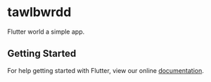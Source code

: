 # tawlbwrdd

Flutter world a simple app.

## Getting Started

For help getting started with Flutter, view our online
[documentation](https://flutter.io/).
